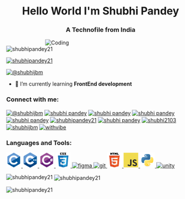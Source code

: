<h1 align="center">Hello World I'm Shubhi Pandey</h1>
<h3 align="center">A Technofile from India</h3>
<img align="right" alt="Coding" width="400" src="https://www.google.com/search?q=girl+coding+images+gif&tbm=isch&ved=2ahUKEwiAs668w6yCAxX9amwGHUevAA4Q2-cCegQIABAA&oq=girl+coding+images+gif&gs_lcp=CgNpbWcQAzoICAAQgAQQsQM6BQgAEIAEOgYIABAHEB46BwgAEIoFEEM6CAgAEAgQBxAeOgYIABAWEB5QhglY3C5gjzJoAHAAeACAAcwBiAH1CpIBBTAuOS4xmAEAoAEBqgELZ3dzLXdpei1pbWfAAQE&sclient=img&ei=1V1HZcD0IP3VseMPx96CcA&bih=1025&biw=2133#imgrc=SS1GkdNnlHNJqM&imgdii=fsI9B3cakuWnOM">

<p align="left"> <img src="https://komarev.com/ghpvc/?username=shubhipandey21&label=Profile%20views&color=0e75b6&style=flat" alt="shubhipandey21" /> </p>

<p align="left"> <a href="https://github.com/ryo-ma/github-profile-trophy"><img src="https://github-profile-trophy.vercel.app/?username=shubhipandey21" alt="shubhipandey21" /></a> </p>

<p align="left"> <a href="https://twitter.com/@shubhijbm" target="blank"><img src="https://img.shields.io/twitter/follow/@shubhijbm?logo=twitter&style=for-the-badge" alt="@shubhijbm" /></a> </p>

- 🌱 I’m currently learning **FrontEnd development**

<h3 align="left">Connect with me:</h3>
<p align="left">
<a href="https://twitter.com/@shubhijbm" target="blank"><img align="center" src="https://raw.githubusercontent.com/rahuldkjain/github-profile-readme-generator/master/src/images/icons/Social/twitter.svg" alt="@shubhijbm" height="30" width="40" /></a>
<a href="https://linkedin.com/in/shubhi pandey" target="blank"><img align="center" src="https://raw.githubusercontent.com/rahuldkjain/github-profile-readme-generator/master/src/images/icons/Social/linked-in-alt.svg" alt="shubhi pandey" height="30" width="40" /></a>
<a href="https://kaggle.com/shubhi pandey" target="blank"><img align="center" src="https://raw.githubusercontent.com/rahuldkjain/github-profile-readme-generator/master/src/images/icons/Social/kaggle.svg" alt="shubhi pandey" height="30" width="40" /></a>
<a href="https://dribbble.com/shubhi pandey" target="blank"><img align="center" src="https://raw.githubusercontent.com/rahuldkjain/github-profile-readme-generator/master/src/images/icons/Social/dribbble.svg" alt="shubhi pandey" height="30" width="40" /></a>
<a href="https://www.youtube.com/c/shubhi pandey" target="blank"><img align="center" src="https://raw.githubusercontent.com/rahuldkjain/github-profile-readme-generator/master/src/images/icons/Social/youtube.svg" alt="shubhi pandey" height="30" width="40" /></a>
<a href="https://www.codechef.com/users/shubhipandey21" target="blank"><img align="center" src="https://cdn.jsdelivr.net/npm/simple-icons@3.1.0/icons/codechef.svg" alt="shubhipandey21" height="30" width="40" /></a>
<a href="https://www.hackerrank.com/shubhi pandey" target="blank"><img align="center" src="https://raw.githubusercontent.com/rahuldkjain/github-profile-readme-generator/master/src/images/icons/Social/hackerrank.svg" alt="shubhi pandey" height="30" width="40" /></a>
<a href="https://www.leetcode.com/shubhi2103" target="blank"><img align="center" src="https://raw.githubusercontent.com/rahuldkjain/github-profile-readme-generator/master/src/images/icons/Social/leet-code.svg" alt="shubhi2103" height="30" width="40" /></a>
<a href="https://auth.geeksforgeeks.org/user/shubhijbm" target="blank"><img align="center" src="https://raw.githubusercontent.com/rahuldkjain/github-profile-readme-generator/master/src/images/icons/Social/geeks-for-geeks.svg" alt="shubhijbm" height="30" width="40" /></a>
<a href="https://discord.gg/withvibe" target="blank"><img align="center" src="https://raw.githubusercontent.com/rahuldkjain/github-profile-readme-generator/master/src/images/icons/Social/discord.svg" alt="withvibe" height="30" width="40" /></a>
</p>

<h3 align="left">Languages and Tools:</h3>
<p align="left"> <a href="https://www.cprogramming.com/" target="_blank" rel="noreferrer"> <img src="https://raw.githubusercontent.com/devicons/devicon/master/icons/c/c-original.svg" alt="c" width="40" height="40"/> </a> <a href="https://www.w3schools.com/cpp/" target="_blank" rel="noreferrer"> <img src="https://raw.githubusercontent.com/devicons/devicon/master/icons/cplusplus/cplusplus-original.svg" alt="cplusplus" width="40" height="40"/> </a> <a href="https://www.w3schools.com/cs/" target="_blank" rel="noreferrer"> <img src="https://raw.githubusercontent.com/devicons/devicon/master/icons/csharp/csharp-original.svg" alt="csharp" width="40" height="40"/> </a> <a href="https://www.w3schools.com/css/" target="_blank" rel="noreferrer"> <img src="https://raw.githubusercontent.com/devicons/devicon/master/icons/css3/css3-original-wordmark.svg" alt="css3" width="40" height="40"/> </a> <a href="https://www.figma.com/" target="_blank" rel="noreferrer"> <img src="https://www.vectorlogo.zone/logos/figma/figma-icon.svg" alt="figma" width="40" height="40"/> </a> <a href="https://git-scm.com/" target="_blank" rel="noreferrer"> <img src="https://www.vectorlogo.zone/logos/git-scm/git-scm-icon.svg" alt="git" width="40" height="40"/> </a> <a href="https://www.w3.org/html/" target="_blank" rel="noreferrer"> <img src="https://raw.githubusercontent.com/devicons/devicon/master/icons/html5/html5-original-wordmark.svg" alt="html5" width="40" height="40"/> </a> <a href="https://developer.mozilla.org/en-US/docs/Web/JavaScript" target="_blank" rel="noreferrer"> <img src="https://raw.githubusercontent.com/devicons/devicon/master/icons/javascript/javascript-original.svg" alt="javascript" width="40" height="40"/> </a> <a href="https://www.python.org" target="_blank" rel="noreferrer"> <img src="https://raw.githubusercontent.com/devicons/devicon/master/icons/python/python-original.svg" alt="python" width="40" height="40"/> </a> <a href="https://unity.com/" target="_blank" rel="noreferrer"> <img src="https://www.vectorlogo.zone/logos/unity3d/unity3d-icon.svg" alt="unity" width="40" height="40"/> </a> </p>

<p><img align="left" src="https://github-readme-stats.vercel.app/api/top-langs?username=shubhipandey21&show_icons=true&locale=en&layout=compact" alt="shubhipandey21" /></p>

<p>&nbsp;<img align="center" src="https://github-readme-stats.vercel.app/api?username=shubhipandey21&show_icons=true&locale=en" alt="shubhipandey21" /></p>

<p><img align="center" src="https://github-readme-streak-stats.herokuapp.com/?user=shubhipandey21&" alt="shubhipandey21" /></p>
